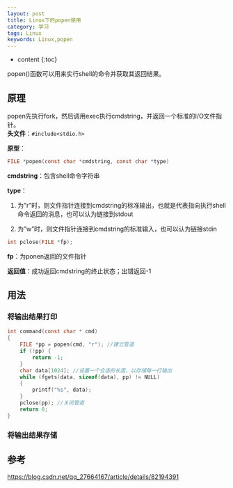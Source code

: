 ```yaml
---
layout: post
title: Linux下的popen使用
category: 学习
tags: Linux
keywords: Linux,popen
---
```


* content
{:toc}

popen()函数可以用来实行shell的命令并获取其返回结果。

## 原理

popen先执行fork，然后调用exec执行cmdstring，并返回一个标准的I/O文件指针。  
**头文件**：`#include<stdio.h>`

**原型**：
```C
FILE *popen(const char *cmdstring, const char *type)
``` 
**cmdstring**：包含shell命令字符串

**type**：
1. 为”r”时，则文件指针连接到cmdstring的标准输出，也就是代表指向执行shell命令返回的消息，也可以认为链接到stdout

2. 为”w”时，则文件指针连接到cmdstring的标准输入，也可以认为链接stdin

```C
int pclose(FILE *fp);
```
**fp**：为ponen返回的文件指针

**返回值**：成功返回cmdstring的终止状态；出错返回-1


## 用法

### 将输出结果打印
```C
int command(const char * cmd)
{
    FILE *pp = popen(cmd, "r"); //建立管道
    if (!pp) {
        return -1;
    }
    char data[1024]; //设置一个合适的长度，以存储每一行输出
    while (fgets(data, sizeof(data), pp) != NULL)
	{
		printf("%s", data);
	}
    pclose(pp); //关闭管道
    return 0;
}
```


### 将输出结果存储



## 参考

<https://blog.csdn.net/qq_27664167/article/details/82194391>


